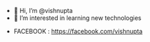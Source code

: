 - 👋 Hi, I’m @vishnupta
- 👀 I’m interested in learning new technologies
<!---- 🌱 I’m currently learning ...
- 💞️ I’m looking to collaborate on ...
- 📫 How to reach me ...
--->
- FACEBOOK : https://facebook.com/vishnupta
<!---
vishnupta/vishnupta is a ✨ special ✨ repository because its `README.md` (this file) appears on your GitHub profile.
You can click the Preview link to take a look at your changes.
--->
